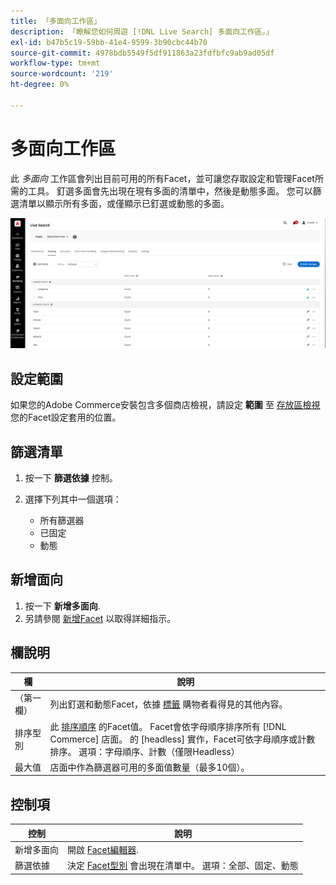 ```yaml
---
title: 「多面向工作區」
description: 「瞭解您如何周遊 [!DNL Live Search] 多面向工作區。」
exl-id: b47b5c19-59bb-41e4-9599-3b90cbc44b70
source-git-commit: 4978bdb5549f5df911863a23fdfbfc9ab9ad05df
workflow-type: tm+mt
source-wordcount: '219'
ht-degree: 0%

---
```


# 多面向工作區

此 *多面向* 工作區會列出目前可用的所有Facet，並可讓您存取設定和管理Facet所需的工具。 釘選多面會先出現在現有多面的清單中，然後是動態多面。 您可以篩選清單以顯示所有多面，或僅顯示已釘選或動態的多面。

![多面向工作區](assets/faceting-workspace.png)

## 設定範圍

如果您的Adobe Commerce安裝包含多個商店檢視，請設定 **範圍** 至 [存放區檢視](https://experienceleague.adobe.com/docs/commerce-admin/start/setup/websites-stores-views.html#scope-settings) 您的Facet設定套用的位置。

## 篩選清單

1. 按一下 **篩選依據** 控制。
1. 選擇下列其中一個選項：

   * 所有篩選器
   * 已固定
   * 動態

## 新增面向

1. 按一下 **新增多面向**.
1. 另請參閱 [新增Facet](facets-add.md) 以取得詳細指示。

## 欄說明

| 欄 | 說明 |
|--- |--- |
| （第一欄） | 列出釘選和動態Facet，依據 [標籤](facets-type.md) 購物者看得見的其他內容。 |
| 排序型別 | 此 [排序順序](facets-type.md) 的Facet值。 Facet會依字母順序排序所有 [!DNL Commerce] 店面。 的 [headless] 實作，Facet可依字母順序或計數排序。 選項：字母順序、計數（僅限Headless） |
| 最大值 | 店面中作為篩選器可用的多面值數量（最多10個）。 |

## 控制項

| 控制 | 說明 |
|--- |--- |
| 新增多面向 | 開啟 [Facet編輯器](facets-add.md). |
| 篩選依據 | 決定 [Facet型別](facets-type.md) 會出現在清單中。 選項：全部、固定、動態 |
